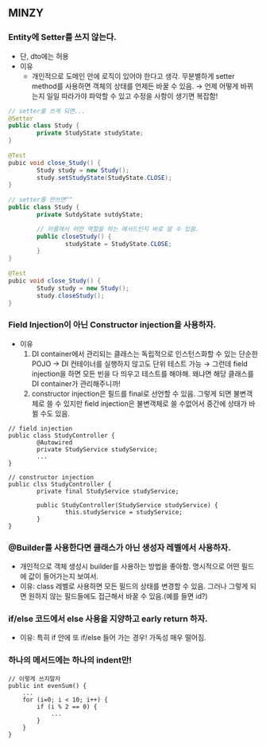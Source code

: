 ## MINZY
### Entity에 Setter를 쓰지 않는다.

- 단, dto에는 허용
- 이유
    - 개인적으로 도메인 안에 로직이 있어야 한다고 생각. 무분별하게 setter method를 사용하면 객체의 상태를 언제든 바꿀 수 있음. 
      → 언제 어떻게 바뀌는지 일일 따라가야 파악할 수 있고 수정을 사항이 생기면 복잡함!
```java
// setter를 쓰게 되면...
@Setter
public class Study {
		private StudyState studyState;
}
    
@Test
pubic void close_Study() {
		Study study = new Study();
		study.setStudyState(StudyState.CLOSE);
}
    
// setter를 안쓰면^^
public class Study {
		private SutdyState sutdyState;

		// 이름에서 어떤 역할을 하는 메서드인지 바로 알 수 있음.
		public closeStudy() {
				studyState = StudyState.CLOSE;
		}
}
    
@Test
pubic void close_Study() {
		Study study = new Study();
		study.closeStudy();
}
```

### Field Injection이 아닌 Constructor injection을 사용하자.

- 이유
    1. DI container에서 관리되는 클래스는 독립적으로 인스턴스화할 수 있는 단순한 POJO → DI 컨테이너를 실행하지 않고도 단위 테스트 가능 
       → 그런데 field injection을 하면 모든 빈을 다 띄우고 테스트를 해야해. 왜냐면 해당 클래스를 DI container가 관리해주니까! 
    2. constructor injection은 필드를 final로 선언할 수 있음. 그렇게 되면 불변객체로 쓸 수 있지만 field injection은 불변객체로 쓸 수없어서 중간에 상태가 바뀔 수도 있음.
```
// field injection
public class StudyController {
		@Autowired 
		private StudyService studyService;
 		...
}
    
// constructor injection
public clss StudyController {
		private final StudyService studyService;
    
		public StudyController(StudyService studyService) {
				this.studyService = studyService;
		}
}
```

### @Builder를 사용한다면 클래스가 아닌 생성자 레벨에서 사용하자.
- 개인적으로 객체 생성시 builder를 사용하는 방법을 좋아함. 명시적으로 어떤 필드에 값이 들어가는지 보여서.
- 이유: class 레벨로 사용하면 모든 필드의 상태를 변경할 수 있음. 그러나 그렇게 되면 원하지 않는 필드들에도 접근해서 바꿀 수 있음.(예를 들면 id?)

### if/else 코드에서 else 사용을 지양하고 early return 하자.
- 이유: 특히 if 안에 또 if/else 들어 가는 경우! 가독성 매우 떨어짐.

### 하나의 메서드에는 하나의 indent만!
```
// 이렇게 쓰지말자
public int evenSum() {
    ...
    for (i=0; i < 10; i++) {
        if (i % 2 == 0) {
            ...
        }
    }
}

```
